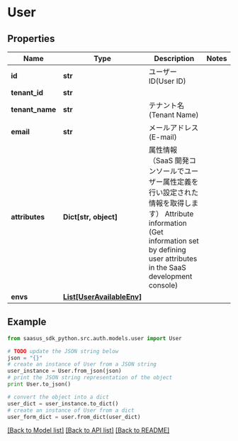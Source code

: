 # User


## Properties
Name | Type | Description | Notes
------------ | ------------- | ------------- | -------------
**id** | **str** | ユーザーID(User ID) | 
**tenant_id** | **str** |  | 
**tenant_name** | **str** | テナント名(Tenant Name) | 
**email** | **str** | メールアドレス(E-mail) | 
**attributes** | **Dict[str, object]** | 属性情報（SaaS 開発コンソールでユーザー属性定義を行い設定された情報を取得します）  Attribute information (Get information set by defining user attributes in the SaaS development console)  | 
**envs** | [**List[UserAvailableEnv]**](UserAvailableEnv.md) |  | 

## Example

```python
from saasus_sdk_python.src.auth.models.user import User

# TODO update the JSON string below
json = "{}"
# create an instance of User from a JSON string
user_instance = User.from_json(json)
# print the JSON string representation of the object
print User.to_json()

# convert the object into a dict
user_dict = user_instance.to_dict()
# create an instance of User from a dict
user_form_dict = user.from_dict(user_dict)
```
[[Back to Model list]](../README.md#documentation-for-models) [[Back to API list]](../README.md#documentation-for-api-endpoints) [[Back to README]](../README.md)


